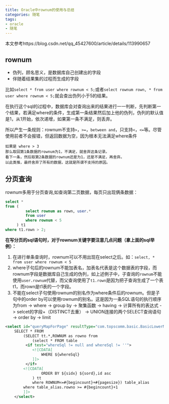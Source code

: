 ```yaml
---
title: Oracle中rownum的使用与总结
categories: 随笔
tags: 
- oracle
- 随笔
---
```


本文参考https://blog.csdn.net/qq_45427600/article/details/113990657

## rownum

- 伪列，顾名思义，是数据库自己创建出的字段
- 伴随着结果集的过程而生成的字段

比如`select * from user where rownum < 5;`或者`select rownum rown, * from user where rownum < 5;`就会查出伪列小于5的结果。

在执行这个sql的过程中，数据库会对查询出来的结果进行一一判断，先判断第一个结果，若满足where的条件，生成第一条结果然后加上他的伪列，伪列的默认值是1，从1开始，依次递增，如果第一条不满足，则丢弃。

所以产生一条规则：rownum不支持`>`，`>=`，`between and`，只支持`<`，`<=`等。尽管使用前者不会报错，但返回数据为空，因为根本无法满足where条件

```
如果是 where > 3
那么取回第1条数据的rownum为1，不满足，就舍弃这条记录。
看下一条，然后取第2条数据的rownum还是为1，还是不满足，再舍弃。
以此类推，最终舍弃了所有的数据，这就是所谓不支持的原因。
```

## 分页查询

rownum多用于分页查询,如查询第二页数据，每页只出现俩条数据：

```sql
select *
from (
         select rownum as rown, user.*
         from user
         where rownum < 5
     ) t1
where t1.rown > 2;
```

**在写分页的sql语句时，对于rownum关键字要注意几点问题（拿上面的sql举例）：**

1. 在进行单条查询时，rownum可以不用出现在select之后。如：`select, * from user where rownum < 5`
2. where子句后的rownum不能加表名，加表名代表是这个数据表的字段，而rownum字段是数据库自己生成的伪列，如上述例子中，子查询的`rownum`不能使用`user.rownum`代替，而父查询使用了`t1.rown`是因为把子查询生成了一个表t1，而rown是t1表的一个字段。
3. 不能在select子句使用rownum的别名作为where条件后的rownum。但是子句中的order by可以使用rownum的别名。这是因为一条SQL语句的执行顺序为from -> where -> group by -> 聚集函数 -> having -> 计算所有的表达式 -> selcet的字段+（DISTINCT去重） -> UNION连接的两个SELECT查询语句 -> order by -> limit

```xml
<select id="queryMapForPage" resultType="com.topscomm.basic.BasicLowerMap" parameterType="map">
	SELECT * FROM 
		(SELECT tt.*,ROWNUM as rowno from 
			(select * FROM table
		 <if test="whereSql != null and whereSql != ''">
			<![CDATA[
				WHERE ${whereSql}
		    ]]>		 
		 </if>
		<![CDATA[
				ORDER BY ${sidx} ${sord},id asc
			) tt
			where ROWNUM<=#{begincount}+#{pagesize}) table_alias
		where table_alias.rowno >= #{begincount}+1				
		]]>	
	</select>
```

